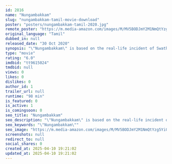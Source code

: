 ```yaml
---
id: 2816
name: "Nungambakkam"
slug: "nungambakkam-tamil-movie-download"
poster: "posters/nungambakkam-tamil-2020.jpg"
remote_poster: "https://m.media-amazon.com/images/M/MV5BODJmY2M1NmQtYzg5Yi00ODliLThkYWUtMTQ2YjY2YTAxZjY3XkEyXkFqcGc@._V1_SX300.jpg"
original_language: "Tamil"
dubbed_in: null
released_date: "30 Oct 2020"
synopsis: "\"Nungambakkam\" is based on the real-life incident of Swathi, a 24-year-old Chennai-based Software engineer who was stabbed to death at Nungambakkam railway station in 2016."
type: "movie"
rating: "6.0"
imdbid: "tt9615024"
tmdbid: null
views: 0
likes: 0
dislikes: 0
author_id: 1
trailer_url: null
runtime: "98 min"
is_featured: 0
is_active: 1
is_comingsoon: 0
seo_title: "Nungambakkam"
seo_description: "\"Nungambakkam\" is based on the real-life incident of Swathi, a 24-year-old Chennai-based Software engineer who was stabbed to death at Nungambakkam railway station in 2016."
seo_keywords: "\"Nungambakkam\""
seo_image: "https://m.media-amazon.com/images/M/MV5BODJmY2M1NmQtYzg5Yi00ODliLThkYWUtMTQ2YjY2YTAxZjY3XkEyXkFqcGc@._V1_SX300.jpg"
screenshots: null
redirect_to: null
social_shares: 0
created_at: 2025-04-10 19:21:02
updated_at: 2025-04-10 19:21:02
---
```


